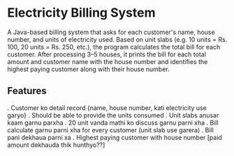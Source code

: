 # Electricity Billing System
 
 A Java-based billing system that asks for each customer's name, house number, and units of electricity used. Based on  unit slabs (e.g. 10 units = Rs. 100, 20 units = Rs. 250, etc.), the program calculates the total bill for each customer. After processing 3–5 houses, it prints the bill for each total amount and customer name with the house number and identifies the highest paying customer along with their house number.

## Features
. Customer ko detail record {name, house number, kati electricity use garyo}
. Should be able to provide the units consumed
. Unit slabs anusar kaam garnu parxha
. 20 unit vanda mathi ko discuss garnu parni xha
. Bill calculate garnu parni xha for every customer  (unit slab use garera)
. Bill pani dekhaua parni xa
. Highest paying customer with house number [paid amount dekhauda thik hunthyo??]
